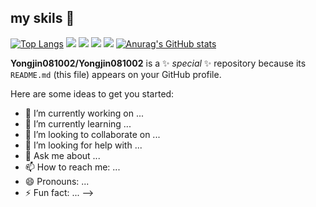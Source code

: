 ## my skils 👋
[![Top Langs](https://github-readme-stats.vercel.app/api/top-langs/?username=Yongjin081002)](https://github.com/anuraghazra/github-readme-stats)
<img src="https://img.shields.io/badge/github-181717?style=for-the-badge&logo=github&logoColor=white">
<img src="https://img.shields.io/badge/Python-3776AB?style=for-the-badge&logo=Python&logoColor=white">
<img src='	https://img.shields.io/badge/HTML-239120?style=for-the-badge&logo=html5&logoColor=white'>
<img src="https://img.shields.io/badge/Javascript-F7DF1E?style=for-the-badge&logo=Javascript&logoColor=white">
[![Anurag's GitHub stats](https://github-readme-stats.vercel.app/api?username=Yongjin081002)](https://github.com/anuraghazra/github-readme-stats)

**Yongjin081002/Yongjin081002** is a ✨ _special_ ✨ repository because its `README.md` (this file) appears on your GitHub profile.

Here are some ideas to get you started:

- 🔭 I’m currently working on ...
- 🌱 I’m currently learning ...
- 👯 I’m looking to collaborate on ...
- 🤔 I’m looking for help with ...
- 💬 Ask me about ...
- 📫 How to reach me: ...
- 😄 Pronouns: ...
- ⚡ Fun fact: ...
-->

